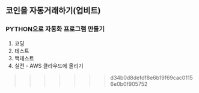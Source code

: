 
## 코인을 자동거래하기(업비트)

### PYTHON으로 자동화 프로그램 만들기
1. 코딩
2. 테스트
3. 백테스트
4. 실전 - AWS 클라우드에 올리기

>>>>>>> d34b0d8defdf8e6b19f69cac01156e0b0f905752
